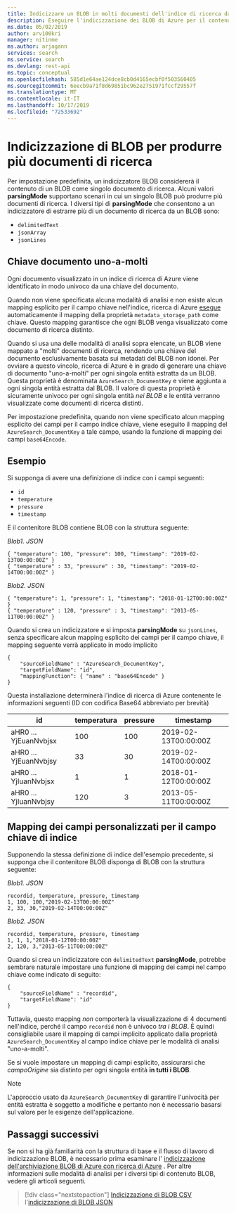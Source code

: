 ```yaml
---
title: Indicizzare un BLOB in molti documenti dell'indice di ricerca dall'indicizzatore BLOB di Azure per la ricerca full-text
description: Eseguire l'indicizzazione dei BLOB di Azure per il contenuto di testo usando l'indicizzatore di BLOB di ricerca Ogni BLOB può restituire uno o più documenti dell'indice di ricerca di Azure.
ms.date: 05/02/2019
author: arv100kri
manager: nitinme
ms.author: arjagann
services: search
ms.service: search
ms.devlang: rest-api
ms.topic: conceptual
ms.openlocfilehash: 585d1e64ae124dce8cb0d4165ecbf0f503560405
ms.sourcegitcommit: 6eecb9a71f8d69851bc962e2751971fccf29557f
ms.translationtype: MT
ms.contentlocale: it-IT
ms.lasthandoff: 10/17/2019
ms.locfileid: "72533692"
---
```

# <a name="indexing-blobs-to-produce-multiple-search-documents"></a>Indicizzazione di BLOB per produrre più documenti di ricerca
Per impostazione predefinita, un indicizzatore BLOB considererà il contenuto di un BLOB come singolo documento di ricerca. Alcuni valori **parsingMode** supportano scenari in cui un singolo BLOB può produrre più documenti di ricerca. I diversi tipi di **parsingMode** che consentono a un indicizzatore di estrarre più di un documento di ricerca da un BLOB sono:
+ `delimitedText`
+ `jsonArray`
+ `jsonLines`

## <a name="one-to-many-document-key"></a>Chiave documento uno-a-molti
Ogni documento visualizzato in un indice di ricerca di Azure viene identificato in modo univoco da una chiave del documento. 

Quando non viene specificata alcuna modalità di analisi e non esiste alcun mapping esplicito per il campo chiave nell'indice, ricerca di Azure [esegue](search-indexer-field-mappings.md) automaticamente il mapping della proprietà `metadata_storage_path` come chiave. Questo mapping garantisce che ogni BLOB venga visualizzato come documento di ricerca distinto.

Quando si usa una delle modalità di analisi sopra elencate, un BLOB viene mappato a "molti" documenti di ricerca, rendendo una chiave del documento esclusivamente basata sui metadati del BLOB non idonei. Per ovviare a questo vincolo, ricerca di Azure è in grado di generare una chiave di documento "uno-a-molti" per ogni singola entità estratta da un BLOB. Questa proprietà è denominata `AzureSearch_DocumentKey` e viene aggiunta a ogni singola entità estratta dal BLOB. Il valore di questa proprietà è sicuramente univoco per ogni singola entità _nei BLOB_ e le entità verranno visualizzate come documenti di ricerca distinti.

Per impostazione predefinita, quando non viene specificato alcun mapping esplicito dei campi per il campo indice chiave, viene eseguito il mapping del `AzureSearch_DocumentKey` a tale campo, usando la funzione di mapping dei campi `base64Encode`.

## <a name="example"></a>Esempio
Si supponga di avere una definizione di indice con i campi seguenti:
+ `id`
+ `temperature`
+ `pressure`
+ `timestamp`

E il contenitore BLOB contiene BLOB con la struttura seguente:

_Blob1. JSON_

    { "temperature": 100, "pressure": 100, "timestamp": "2019-02-13T00:00:00Z" }
    { "temperature" : 33, "pressure" : 30, "timestamp": "2019-02-14T00:00:00Z" }

_Blob2. JSON_

    { "temperature": 1, "pressure": 1, "timestamp": "2018-01-12T00:00:00Z" }
    { "temperature" : 120, "pressure" : 3, "timestamp": "2013-05-11T00:00:00Z" }

Quando si crea un indicizzatore e si imposta **parsingMode** su `jsonLines`, senza specificare alcun mapping esplicito dei campi per il campo chiave, il mapping seguente verrà applicato in modo implicito
    
    {
        "sourceFieldName" : "AzureSearch_DocumentKey",
        "targetFieldName": "id",
        "mappingFunction": { "name" : "base64Encode" }
    }

Questa installazione determinerà l'indice di ricerca di Azure contenente le informazioni seguenti (ID con codifica Base64 abbreviato per brevità)

| id | temperatura | pressure | timestamp |
|----|-------------|----------|-----------|
| aHR0 ... YjEuanNvbjsx | 100 | 100 | 2019-02-13T00:00:00Z |
| aHR0 ... YjEuanNvbjsy | 33 | 30 | 2019-02-14T00:00:00Z |
| aHR0 ... YjIuanNvbjsx | 1 | 1 | 2018-01-12T00:00:00Z |
| aHR0 ... YjIuanNvbjsy | 120 | 3 | 2013-05-11T00:00:00Z |

## <a name="custom-field-mapping-for-index-key-field"></a>Mapping dei campi personalizzati per il campo chiave di indice

Supponendo la stessa definizione di indice dell'esempio precedente, si supponga che il contenitore BLOB disponga di BLOB con la struttura seguente:

_Blob1. JSON_

    recordid, temperature, pressure, timestamp
    1, 100, 100,"2019-02-13T00:00:00Z" 
    2, 33, 30,"2019-02-14T00:00:00Z" 

_Blob2. JSON_

    recordid, temperature, pressure, timestamp
    1, 1, 1,"2018-01-12T00:00:00Z" 
    2, 120, 3,"2013-05-11T00:00:00Z" 

Quando si crea un indicizzatore con `delimitedText` **parsingMode**, potrebbe sembrare naturale impostare una funzione di mapping dei campi nel campo chiave come indicato di seguito:

    {
        "sourceFieldName" : "recordid",
        "targetFieldName": "id"
    }

Tuttavia, questo mapping _non_ comporterà la visualizzazione di 4 documenti nell'indice, perché il campo `recordid` non è univoco _tra i BLOB_. È quindi consigliabile usare il mapping di campi implicito applicato dalla proprietà `AzureSearch_DocumentKey` al campo indice chiave per le modalità di analisi "uno-a-molti".

Se si vuole impostare un mapping di campi esplicito, assicurarsi che _campoOrigine_ sia distinto per ogni singola entità **in tutti i BLOB**.

> [!NOTE]
> L'approccio usato da `AzureSearch_DocumentKey` di garantire l'univocità per entità estratta è soggetto a modifiche e pertanto non è necessario basarsi sul valore per le esigenze dell'applicazione.

## <a name="next-steps"></a>Passaggi successivi

Se non si ha già familiarità con la struttura di base e il flusso di lavoro di indicizzazione BLOB, è necessario prima esaminare l' [indicizzazione dell'archiviazione BLOB di Azure con ricerca di Azure](search-howto-index-json-blobs.md) . Per altre informazioni sulle modalità di analisi per i diversi tipi di contenuto BLOB, vedere gli articoli seguenti.

> [!div class="nextstepaction"]
> [Indicizzazione di BLOB CSV](search-howto-index-csv-blobs.md) 
>  l'[indicizzazione di BLOB JSON](search-howto-index-json-blobs.md)